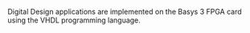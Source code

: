 Digital Design applications are implemented on the Basys 3 FPGA card using the VHDL programming language.
